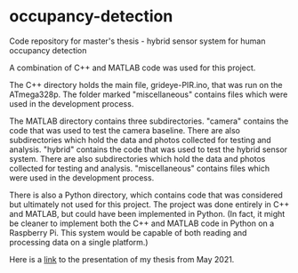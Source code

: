 # occupancy-detection
Code repository for master's thesis - hybrid sensor system for human occupancy detection

A combination of C++ and MATLAB code was used for this project.

The C++ directory holds the main file, grideye-PIR.ino, that was run on the ATmega328p. The folder marked "miscellaneous" contains files which were used in the development process.

The MATLAB directory contains three subdirectories.
"camera" contains the code that was used to test the camera baseline. There are also subdirectories which hold the data and photos collected for testing and analysis.
"hybrid" contains the code that was used to test the hybrid sensor system. There are also subdirectories which hold the data and photos collected for testing and analysis.
"miscellaneous" contains files which were used in the development process.

There is also a Python directory, which contains code that was considered but ultimately not used for this project. The project was done entirely in C++ and MATLAB, but could have been implemented in Python. (In fact, it might be cleaner to implement both the C++ and MATLAB code in Python on a Raspberry Pi. This system would be capable of both reading and processing data on a single platform.)

Here is a [link](https://drive.google.com/file/d/1XuO7aYj0PdFYrlUzApT3siJoRKO-D-IN/view) to the presentation of my thesis from May 2021.
